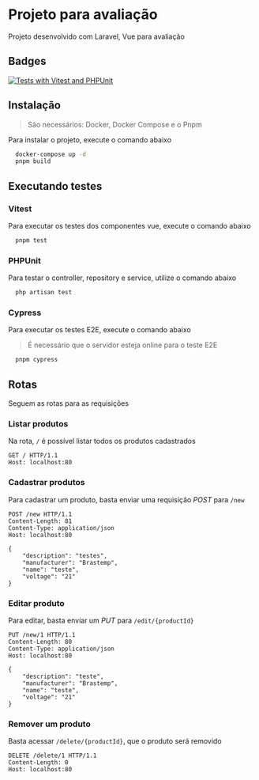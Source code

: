 # Projeto para avaliação

Projeto desenvolvido com Laravel, Vue para avaliação


## Badges

[![Tests with Vitest and PHPUnit](https://github.com/valdeirpsr/avaliacao/actions/workflows/tests.yaml/badge.svg)](https://github.com/valdeirpsr/avaliacao/actions/workflows/tests.yaml)


## Instalação

> São necessários: Docker, Docker Compose e o Pnpm

Para instalar o projeto, execute o comando abaixo

```bash
  docker-compose up -d
  pnpm build
```

## Executando testes

### Vitest

Para executar os testes dos componentes vue, execute o comando abaixo

```bash
  pnpm test
```

### PHPUnit

Para testar o controller, repository e service, utilize o comando abaixo

```bash
  php artisan test
```

### Cypress

Para executar os testes E2E, execute o comando abaixo

> É necessário que o servidor esteja online para o teste E2E

```bash
  pnpm cypress
```


## Rotas

Seguem as rotas para as requisições

### Listar produtos

Na rota, `/` é possível listar todos os produtos cadastrados

```
GET / HTTP/1.1
Host: localhost:80
```

### Cadastrar produtos

Para cadastrar um produto, basta enviar uma requisição *POST* para `/new`

```
POST /new HTTP/1.1
Content-Length: 81
Content-Type: application/json
Host: localhost:80

{
    "description": "testes",
    "manufacturer": "Brastemp",
    "name": "teste",
    "voltage": "21"
}
```

### Editar produto

Para editar, basta enviar um *PUT* para `/edit/{productId}`

```
PUT /new/1 HTTP/1.1
Content-Length: 80
Content-Type: application/json
Host: localhost:80

{
    "description": "teste",
    "manufacturer": "Brastemp",
    "name": "teste",
    "voltage": "21"
}
```

### Remover um produto

Basta acessar `/delete/{productId}`, que o produto será removido

```
DELETE /delete/1 HTTP/1.1
Content-Length: 0
Host: localhost:80
```
